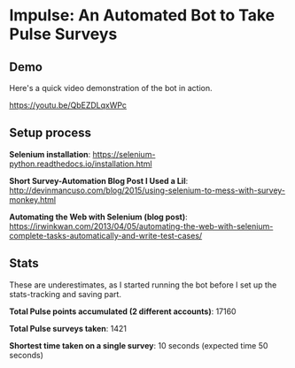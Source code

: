# Impulse: An Automated Bot to Take Pulse Surveys

## Demo

Here's a quick video demonstration of the bot in action. 

https://youtu.be/QbEZDLqxWPc

## Setup process

**Selenium installation**: https://selenium-python.readthedocs.io/installation.html

**Short Survey-Automation Blog Post I Used a Lil**: http://devinmancuso.com/blog/2015/using-selenium-to-mess-with-survey-monkey.html

**Automating the Web with Selenium (blog post)**: https://irwinkwan.com/2013/04/05/automating-the-web-with-selenium-complete-tasks-automatically-and-write-test-cases/

## Stats
These are underestimates, as I started running the bot before I set up the stats-tracking and saving part. 

**Total Pulse points accumulated (2 different accounts)**: 17160

**Total Pulse surveys taken**: 1421 

**Shortest time taken on a single survey**: 10 seconds (expected time 50 seconds)
